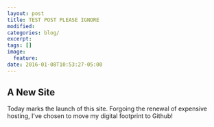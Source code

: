 ```yaml
---
layout: post
title: TEST POST PLEASE IGNORE
modified:
categories: blog/
excerpt:
tags: []
image:
  feature:
date: 2016-01-08T10:53:27-05:00
---
```


## A New Site

Today marks the launch of this site. Forgoing the renewal of expensive hosting, I've chosen to move my digital footprint to Github!
